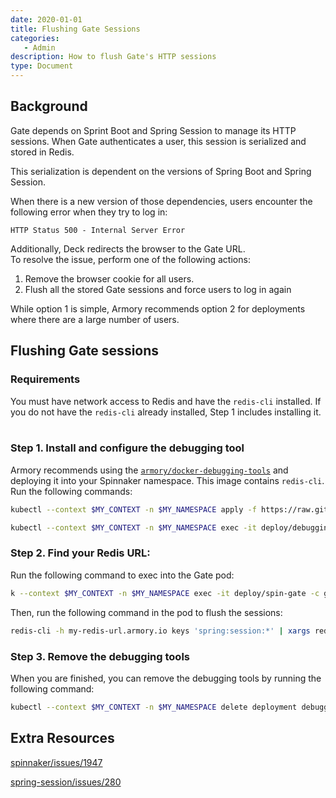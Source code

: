 ```yaml
---
date: 2020-01-01
title: Flushing Gate Sessions
categories:
   - Admin
description: How to flush Gate's HTTP sessions
type: Document
---
```


## Background

Gate depends on Sprint Boot and Spring Session to manage its HTTP sessions. When Gate authenticates a user, this session is serialized and stored in Redis.

This serialization is dependent on  the versions of Spring Boot and Spring Session. 

When there is a new version of those dependencies, users encounter the following error when they try to log in:

```
HTTP Status 500 - Internal Server Error
```

Additionally, Deck redirects the browser to the Gate URL.
<br>
To resolve the issue, perform one of the following actions:
1. Remove the browser cookie for all users.
2. Flush all the stored Gate sessions and force users to log in again

While option 1 is simple, Armory recommends option 2 for deployments where there are a large number of users.


## Flushing Gate sessions

### Requirements
You must have network access to Redis and have the `redis-cli` installed. If you do not have the `redis-cli` already installed, Step 1 includes installing it.
<br><br>

### Step 1. Install and configure the debugging tool

Armory recommends using the [`armory/docker-debugging-tools`](https://github.com/armory/docker-debugging-tools) and deploying it into your Spinnaker namespace. This image contains `redis-cli`. Run the following commands:

```bash
kubectl --context $MY_CONTEXT -n $MY_NAMESPACE apply -f https://raw.githubusercontent.com/armory/docker-debugging-tools/master/deployment.yml

kubectl --context $MY_CONTEXT -n $MY_NAMESPACE exec -it deploy/debugging-tools -- bash
```

### Step 2. Find your Redis URL:

Run the following command to exec into the Gate pod: 

```bash
k --context $MY_CONTEXT -n $MY_NAMESPACE exec -it deploy/spin-gate -c gate -- cat /opt/spinnaker/config/spinnaker.yml | grep -A2 redis
```

Then, run the following command in the pod to flush the sessions:

```bash
redis-cli -h my-redis-url.armory.io keys 'spring:session:*' | xargs redis-cli del
```

### Step 3. Remove the debugging tools

When you are finished, you can remove the debugging tools by running the following command:

```bash
kubectl --context $MY_CONTEXT -n $MY_NAMESPACE delete deployment debugging-tools
```


## Extra Resources

[spinnaker/issues/1947](https://github.com/spinnaker/spinnaker/issues/1947)

[spring-session/issues/280](https://github.com/spring-projects/spring-session/issues/280)